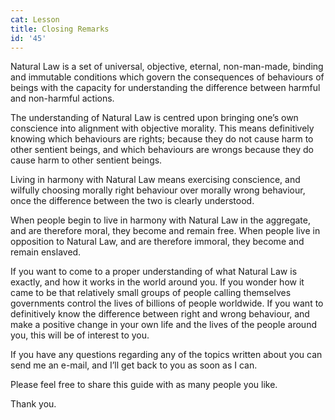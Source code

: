 ```yaml
---
cat: Lesson
title: Closing Remarks
id: '45'
---
```


Natural Law is a set of universal, objective, eternal, non-man-made, binding and immutable
conditions which govern the consequences of behaviours of beings with the capacity for
understanding the difference between harmful and non-harmful actions.

The understanding of Natural Law is centred upon bringing one’s own conscience into
alignment with objective morality. This means definitively knowing which behaviours are
rights; because they do not cause harm to other sentient beings, and which behaviours are
wrongs because they do cause harm to other sentient beings.

Living in harmony with Natural Law means exercising conscience, and wilfully choosing
morally right behaviour over morally wrong behaviour, once the difference between the two
is clearly understood.

When people begin to live in harmony with Natural Law in the aggregate, and are therefore
moral, they become and remain free. When people live in opposition to Natural Law, and are
therefore immoral, they become and remain enslaved.

If you want to come to a proper understanding of what Natural Law is exactly, and how it
works in the world around you. If you wonder how it came to be that relatively small groups
of people calling themselves governments control the lives of billions of people worldwide.
If you want to definitively know the difference between right and wrong behaviour, and make
a positive change in your own life and the lives of the people around you, this will be of
interest to you.

If you have any questions regarding any of the topics written about you can send me an
e-mail, and I’ll get back to you as soon as I can.

Please feel free to share this guide with as many people you like.

Thank you.
